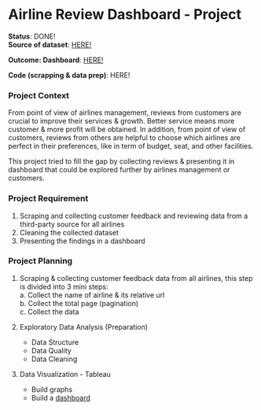 # Airline Review Dashboard - Project  
**Status**: DONE!  
**Source of dataset**: [HERE!](https://www.airlinequality.com/review-pages/a-z-airport-reviews/)  

**Outcome: Dashboard**: [HERE!](https://public.tableau.com/app/profile/ichfan.kurniawan/viz/AirlineCustomerReview/Dashboard1)  

**Code (scrapping & data prep)**: HERE!  

### Project Context  
From point of view of airlines management, reviews from customers are crucial to improve their services & growth. Better service means more customer & more profit will be obtained. In addition, from point of view of customers, reviews from others are helpful to choose which airlines are perfect in their preferences, like in term of budget, seat, and other facilities.  

This project tried to fill the gap by collecting reviews & presenting it in dashboard that could be explored further by airlines management or customers.  

### Project Requirement  
1. Scraping and collecting customer feedback and reviewing data from a third-party source for all airlines   
2. Cleaning the collected dataset   
3. Presenting the findings in a dashboard  

### Project Planning  
1. Scraping & collecting customer feedback data from all airlines, this step is divided into 3 mini steps:  
    a. Collect the name of airline & its relative url  
    b. Collect the total page (pagination)  
    c. Collect the data  
    
2. Exploratory Data Analysis (Preparation)  
    - Data Structure  
    - Data Quality  
    - Data Cleaning  
  
3. Data Visualization - Tableau  
    - Build graphs  
    - Build a [dashboard](https://public.tableau.com/app/profile/ichfan.kurniawan/viz/AirlineCustomerReview/Dashboard1)  

